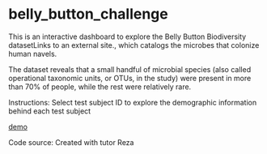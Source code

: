 # belly_button_challenge


This is an interactive dashboard to explore the Belly Button Biodiversity datasetLinks to an external site., which catalogs the microbes that colonize human navels.

The dataset reveals that a small handful of microbial species (also called operational taxonomic units, or OTUs, in the study) were present in more than 70% of people, while the rest were relatively rare.

Instructions:
Select test subject ID to explore the demographic information behind each test subject

[demo](https://HMiesbauer.github.io/belly_button_challenge)


Code source:
Created with tutor Reza
